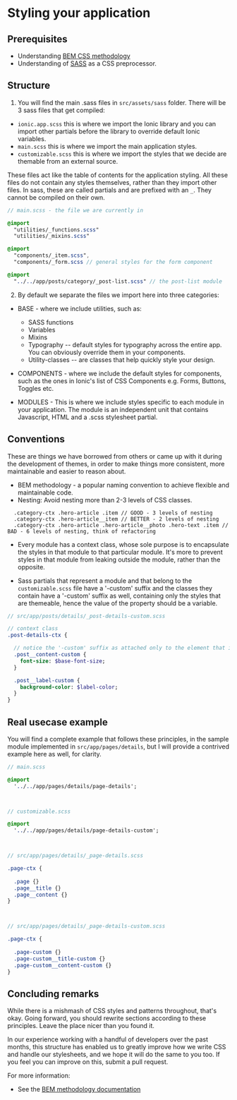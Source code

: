 # Styling your application

## Prerequisites

- Understanding [BEM CSS methodology](https://en.bem.info/methodology/quick-start/)
- Understanding of [SASS](http://sass-lang.com/guide) as a CSS preprocessor.

## Structure

1. You will find the main .sass files in ``` src/assets/sass ``` folder. There will be 3 sass files that get compiled:

  - ``` ionic.app.scss ``` this is where we import the Ionic library and you can import other partials before the library to override default Ionic variables.
  - ``` main.scss ``` this is where we import the main application styles.
  - ``` customizable.scss ``` this is where we import the styles that we decide are themable from an external source.

  These files act like the table of contents for the application styling. All these files do not contain any styles themselves, rather than they import other files. In sass, these are called partials and are prefixed with an ``` _ ```. They cannot be compiled on their own.

  ```sass 
  // main.scss - the file we are currently in

  @import 
    "utilities/_functions.scss"
    "utilities/_mixins.scss" 

  @import
    "components/_item.scss",
    "components/_form.scss // general styles for the form component

  @import 
    "../../app/posts/category/_post-list.scss" // the post-list module

  ```

2. By default we separate the files we import here into three categories:

* BASE - where we include utilities, such as:
  * SASS functions
  * Variables
  * Mixins
  * Typography -- default styles for typography across the entire app. You can obviously override them in your components.
  * Utility-classes -- are classes that help quickly style your design.

* COMPONENTS - where we include the default styles for components, such as the ones in Ionic's list of CSS Components e.g. Forms, Buttons, Toggles etc.

* MODULES - This is where we include styles specific to each module in your application. The module is an independent unit that contains Javascript, HTML and a .scss stylesheet partial.

## Conventions

These are things we have borrowed from others or came up with it during the development of themes, in order to make things more consistent, more maintainable and easier to reason about.

- BEM methodology - a popular naming convention to achieve flexible and maintainable code.
- Nesting: Avoid nesting more than 2-3 levels of CSS classes.
```
  .category-ctx .hero-article .item // GOOD - 3 levels of nesting
  .category-ctx .hero-article__item // BETTER - 2 levels of nesting
  .category-ctx .hero-article .hero-article__photo .hero-text .item // BAD - 6 levels of nesting, think of refactoring
```
- Every module has a context class, whose sole purpose is to encapsulate the styles in that module to that particular module. It's more to prevent styles in that module from leaking outside the module, rather than the opposite.

- Sass partials that represent a module and that belong to the ``` customizable.scss ``` file have a '-custom' suffix and the classes they contain have a '-custom' suffix as well, containing only the styles that are themeable, hence the value of the property should be a variable.
```sass
// src/app/posts/details/_post-details-custom.scss

// context class
.post-details-ctx {

  // notice the '-custom' suffix as attached only to the element that is custom, not the entire block 
  .post__content-custom {
    font-size: $base-font-size;
  }

  .post__label-custom {
    background-color: $label-color;
  }
}
```

## Real usecase example

You will find a complete example that follows these principles, in the sample module implemented in ``` src/app/pages/details ```, but I will provide a contrived example here as well, for clarity.

```sass
// main.scss

@import 
  '../../app/pages/details/page-details';



// customizable.scss

@import  
  '../../app/pages/details/page-details-custom';



// src/app/pages/details/_page-details.scss

.page-ctx {
  
  .page {}
  .page__title {}
  .page__content {}
}



// src/app/pages/details/_page-details-custom.scss

.page-ctx {
  
  .page-custom {}
  .page-custom__title-custom {}
  .page-custom__content-custom {}
}

```

## Concluding remarks

While there is a mishmash of CSS styles and patterns throughout, that's okay. Going forward, you should rewrite sections according to these principles. Leave the place nicer than you found it.

In our experience working with a handful of developers over the past months, this structure has enabled us to greatly improve how we write CSS and handle our stylesheets, and we hope it will do the same to you too. If you feel you can improve on this, submit a pull request.

For more information:

- See the [BEM methodology documentation ](https://en.bem.info/methodology/quick-start/)